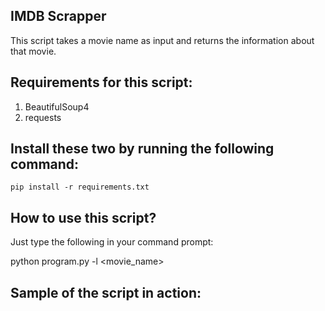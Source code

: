 ## IMDB Scrapper

This script takes a movie name as input and returns the information about that movie.

## Requirements for this script:

1. BeautifulSoup4
2. requests

## Install these two by running the following command:

`pip install -r requirements.txt`

## How to use this script?

Just type the following in your command prompt:

python program.py -l <movie_name>

## Sample of the script in action:

